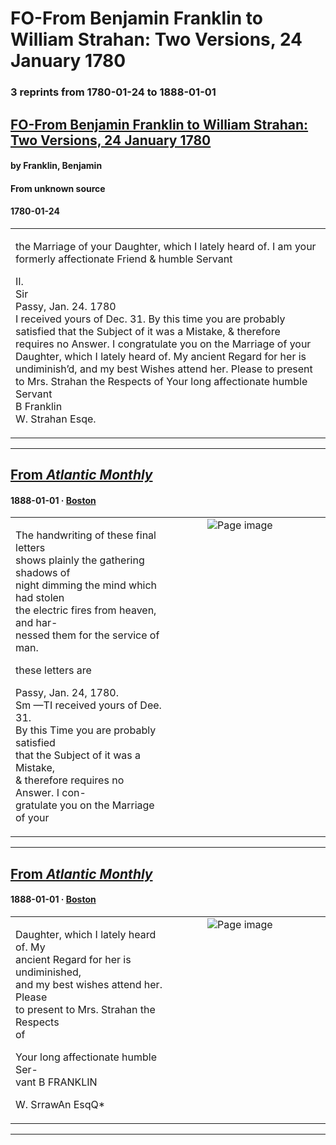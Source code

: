 
# FO-From Benjamin Franklin to William Strahan: Two Versions, 24 January 1780

### 3 reprints from 1780-01-24 to 1888-01-01

## [FO-From Benjamin Franklin to William Strahan: Two Versions, 24 January 1780](https://founders.archives.gov/documents/Franklin/01-31-02-0280)

#### by Franklin, Benjamin

#### From unknown source

#### 1780-01-24

<table style="width: 100%;"><tr><td style="width: 50%">

 the Marriage of your Daughter, which I lately heard of. I am your formerly affectionate Friend &amp; humble Servant  
  
II.  
Sir  
Passy, Jan. 24. 1780  
I received yours of Dec. 31. By this time you are probably satisfied that the Subject of it was a Mistake, &amp; therefore requires no Answer. I congratulate you on the Marriage of your Daughter, which I lately heard of. My ancient Regard for her is undiminish’d, and my best Wishes attend her. Please to present to Mrs. Strahan the Respects of Your long affectionate humble Servant  
B Franklin  
W. Strahan Esqe.
</td></tr></table>

---

## [From _Atlantic Monthly_](https://archive.org/details/sim_atlantic_1888-01_61_363/page/n40/mode/1up?view=theater)

#### 1888-01-01 &middot; [Boston](http://dbpedia.org/resource/Boston)

<table style="width: 100%;"><tr><td style="width: 50%">

  
The handwriting of these final letters  
shows plainly the gathering shadows of  
night dimming the mind which had stolen  
the electric fires from heaven, and har-  
nessed them for the service of man.  
  
these letters are  
  
Passy, Jan. 24, 1780.  
Sm —TI received yours of Dee. 31.  
By this Time you are probably satisfied  
that the Subject of it was a Mistake,  
&amp; therefore requires no Answer. I con-  
gratulate you on the Marriage of your
</td><td style="width: 50%; max-height: 75%; margin: auto; display: block;">
<img alt="Page image" src="https://iiif.archive.org/iiif/sim_atlantic_1888-01_61_363&#0036;40/pct:9.818182,55.649718,34.409091,21.864407/,600/0/default.jpg"/>
</td>
</tr></table>

---

## [From _Atlantic Monthly_](https://archive.org/details/sim_atlantic_1888-01_61_363/page/n40/mode/1up?view=theater)

#### 1888-01-01 &middot; [Boston](http://dbpedia.org/resource/Boston)

<table style="width: 100%;"><tr><td style="width: 50%">

  
  
Daughter, which I lately heard of. My  
ancient Regard for her is undiminished,  
and my best wishes attend her. Please  
to present to Mrs. Strahan the Respects  
of  
  
Your long affectionate humble Ser-  
vant B FRANKLIN  
  
W. SrrawAn EsqQ*
</td><td style="width: 50%; max-height: 75%; margin: auto; display: block;">
<img alt="Page image" src="https://iiif.archive.org/iiif/sim_atlantic_1888-01_61_363&#0036;40/pct:45.681818,12.683616,34.227273,11.553672/600,/0/default.jpg"/>
</td>
</tr></table>

---

